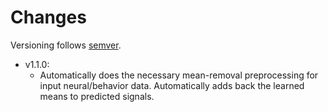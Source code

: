 # Changes 
Versioning follows [semver](https://semver.org/).

- v1.1.0:
  - Automatically does the necessary mean-removal preprocessing for input neural/behavior data. Automatically adds back the learned means to predicted signals. 
